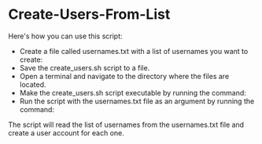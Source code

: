 # Create-Users-From-List
Here's how you can use this script:

<ul>
<li>Create a file called usernames.txt with a list of usernames you want to create:</li>
<li>Save the create_users.sh script to a file.</li>
<li>Open a terminal and navigate to the directory where the files are located.</li>
<li>Make the create_users.sh script executable by running the command:</li>
<li>Run the script with the usernames.txt file as an argument by running the command:</li>
</ul>
<p>The script will read the list of usernames from the usernames.txt
 file and create a user account for each one.
<p>
